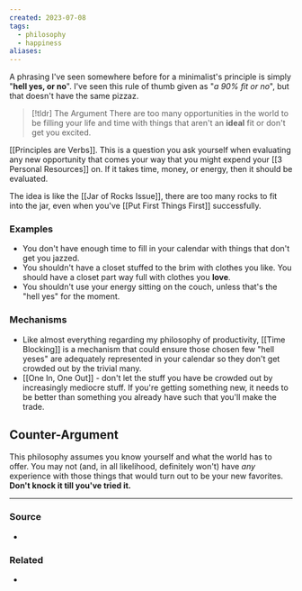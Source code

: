 ```yaml
---
created: 2023-07-08
tags:
  - philosophy
  - happiness
aliases:
---
```

A phrasing I've seen somewhere before for a minimalist's principle is simply "**hell yes, or no**". I've seen this rule of thumb given as "*a 90% fit or no*", but that doesn't have the same pizzaz.

> [!tldr] The Argument
> There are too many opportunities in the world to be filling your life and time with things that aren't an **ideal** fit or don't get you excited.

[[Principles are Verbs]]. This is a question you ask yourself when evaluating any new opportunity that comes your way that you might expend your [[3 Personal Resources]] on. If it takes time, money, or energy, then it should be evaluated. 

The idea is like the [[Jar of Rocks Issue]], there are too many rocks to fit into the jar, even when you've [[Put First Things First]] successfully. 

### Examples

- You don't have enough time to fill in your calendar with things that don't get you jazzed.
- You shouldn't have a closet stuffed to the brim with clothes you like. You should have a closet part way full with clothes you **love**.
- You shouldn't use your energy sitting on the couch, unless that's the "hell yes" for the moment. 

### Mechanisms

- Like almost everything regarding my philosophy of productivity, [[Time Blocking]] is a mechanism that could ensure those chosen few "hell yeses" are adequately represented in your calendar so they don't get crowded out by the trivial many.
- [[One In, One Out]] - don't let the stuff you have be crowded out by increasingly mediocre stuff. If you're getting something new, it needs to be better than something you already have such that you'll make the trade.

## Counter-Argument
This philosophy assumes you know yourself and what the world has to offer. You may not (and, in all likelihood, definitely won't) have *any* experience with those things that would turn out to be your new favorites. **Don't knock it till you've tried it.** 

****
### Source
- 

### Related
- 
